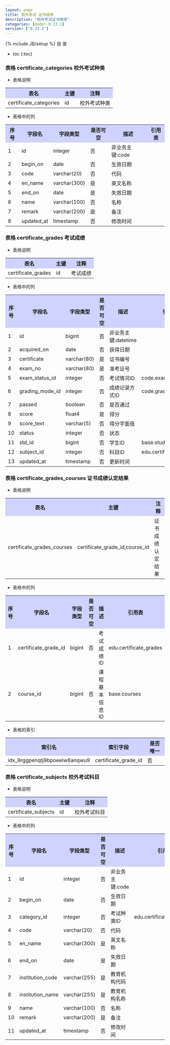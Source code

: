 ```yaml
---
layout: page
title: 校外考试 证书成绩
description: "校外考试证书成绩"
categories: [model-0.23.1]
version: ["0.23.1"]
---
```

{% include JB/setup %}
 目  录

* toc
{:toc}



### 表格 certificate_categories 校外考试种类

  * 表格说明

<table class="table table-bordered table-striped table-condensed">
<tr><th style="background-color:#D0D3FF">表名</th><th style="background-color:#D0D3FF">主键</th><th style="background-color:#D0D3FF">注释</th>  </tr>
<tr><td>certificate_categories</td><td>id</td><td>校外考试种类</td>  </tr>
</table>

  * 表格中的列

<table class="table table-bordered table-striped table-condensed">
<tr><th style="background-color:#D0D3FF" class="text-center">序号</th><th style="background-color:#D0D3FF">字段名</th><th style="background-color:#D0D3FF">字段类型</th><th style="background-color:#D0D3FF" class="text-center">是否可空</th><th style="background-color:#D0D3FF">描述</th><th style="background-color:#D0D3FF">引用表</th>  </tr>
<tr><td class="text-center">1</td><td>id</td><td>integer</td><td class="text-center">否</td><td>非业务主键:code</td><td></td>  </tr>
<tr><td class="text-center">2</td><td>begin_on</td><td>date</td><td class="text-center">否</td><td>生效日期</td><td></td>  </tr>
<tr><td class="text-center">3</td><td>code</td><td>varchar(20)</td><td class="text-center">否</td><td>代码</td><td></td>  </tr>
<tr><td class="text-center">4</td><td>en_name</td><td>varchar(300)</td><td class="text-center">是</td><td>英文名称</td><td></td>  </tr>
<tr><td class="text-center">5</td><td>end_on</td><td>date</td><td class="text-center">是</td><td>失效日期</td><td></td>  </tr>
<tr><td class="text-center">6</td><td>name</td><td>varchar(100)</td><td class="text-center">否</td><td>名称</td><td></td>  </tr>
<tr><td class="text-center">7</td><td>remark</td><td>varchar(200)</td><td class="text-center">是</td><td>备注</td><td></td>  </tr>
<tr><td class="text-center">8</td><td>updated_at</td><td>timestamp</td><td class="text-center">否</td><td>修改时间</td><td></td>  </tr>
</table>



### 表格 certificate_grades 考试成绩

  * 表格说明

<table class="table table-bordered table-striped table-condensed">
<tr><th style="background-color:#D0D3FF">表名</th><th style="background-color:#D0D3FF">主键</th><th style="background-color:#D0D3FF">注释</th>  </tr>
<tr><td>certificate_grades</td><td>id</td><td>考试成绩</td>  </tr>
</table>

  * 表格中的列

<table class="table table-bordered table-striped table-condensed">
<tr><th style="background-color:#D0D3FF" class="text-center">序号</th><th style="background-color:#D0D3FF">字段名</th><th style="background-color:#D0D3FF">字段类型</th><th style="background-color:#D0D3FF" class="text-center">是否可空</th><th style="background-color:#D0D3FF">描述</th><th style="background-color:#D0D3FF">引用表</th>  </tr>
<tr><td class="text-center">1</td><td>id</td><td>bigint</td><td class="text-center">否</td><td>非业务主键:datetime</td><td></td>  </tr>
<tr><td class="text-center">2</td><td>acquired_on</td><td>date</td><td class="text-center">否</td><td>获得日期</td><td></td>  </tr>
<tr><td class="text-center">3</td><td>certificate</td><td>varchar(80)</td><td class="text-center">是</td><td>证书编号</td><td></td>  </tr>
<tr><td class="text-center">4</td><td>exam_no</td><td>varchar(80)</td><td class="text-center">是</td><td>准考证号</td><td></td>  </tr>
<tr><td class="text-center">5</td><td>exam_status_id</td><td>integer</td><td class="text-center">否</td><td>考试情况ID</td><td>code.exam_statuses</td>  </tr>
<tr><td class="text-center">6</td><td>grading_mode_id</td><td>integer</td><td class="text-center">否</td><td>成绩记录方式ID</td><td>code.grading_modes</td>  </tr>
<tr><td class="text-center">7</td><td>passed</td><td>boolean</td><td class="text-center">否</td><td>是否通过</td><td></td>  </tr>
<tr><td class="text-center">8</td><td>score</td><td>float4</td><td class="text-center">是</td><td>得分</td><td></td>  </tr>
<tr><td class="text-center">9</td><td>score_text</td><td>varchar(5)</td><td class="text-center">否</td><td>得分字面值</td><td></td>  </tr>
<tr><td class="text-center">10</td><td>status</td><td>integer</td><td class="text-center">否</td><td>状态</td><td></td>  </tr>
<tr><td class="text-center">11</td><td>std_id</td><td>bigint</td><td class="text-center">否</td><td>学生ID</td><td>base.students</td>  </tr>
<tr><td class="text-center">12</td><td>subject_id</td><td>integer</td><td class="text-center">否</td><td>科目ID</td><td>edu.certificate_subjects</td>  </tr>
<tr><td class="text-center">13</td><td>updated_at</td><td>timestamp</td><td class="text-center">否</td><td>更新时间</td><td></td>  </tr>
</table>



### 表格 certificate_grades_courses 证书成绩认定结果

  * 表格说明

<table class="table table-bordered table-striped table-condensed">
<tr><th style="background-color:#D0D3FF">表名</th><th style="background-color:#D0D3FF">主键</th><th style="background-color:#D0D3FF">注释</th>  </tr>
<tr><td>certificate_grades_courses</td><td>certificate_grade_id,course_id</td><td>证书成绩认定结果</td>  </tr>
</table>

  * 表格中的列

<table class="table table-bordered table-striped table-condensed">
<tr><th style="background-color:#D0D3FF" class="text-center">序号</th><th style="background-color:#D0D3FF">字段名</th><th style="background-color:#D0D3FF">字段类型</th><th style="background-color:#D0D3FF" class="text-center">是否可空</th><th style="background-color:#D0D3FF">描述</th><th style="background-color:#D0D3FF">引用表</th>  </tr>
<tr><td class="text-center">1</td><td>certificate_grade_id</td><td>bigint</td><td class="text-center">否</td><td>考试成绩ID</td><td>edu.certificate_grades</td>  </tr>
<tr><td class="text-center">2</td><td>course_id</td><td>bigint</td><td class="text-center">否</td><td>课程基本信息ID</td><td>base.courses</td>  </tr>
</table>


  * 表格的索引

<table class="table table-bordered table-striped table-condensed">
  <tr>
<th style="background-color:#D0D3FF">索引名</th><th style="background-color:#D0D3FF">索引字段</th><th style="background-color:#D0D3FF">是否唯一</th>  </tr>
<tr><td>idx_9rggpenqtj9bpoeeiw6anqwu9</td><td>certificate_grade_id</td><td>否</td>  </tr>
</table>

### 表格 certificate_subjects 校外考试科目

  * 表格说明

<table class="table table-bordered table-striped table-condensed">
<tr><th style="background-color:#D0D3FF">表名</th><th style="background-color:#D0D3FF">主键</th><th style="background-color:#D0D3FF">注释</th>  </tr>
<tr><td>certificate_subjects</td><td>id</td><td>校外考试科目</td>  </tr>
</table>

  * 表格中的列

<table class="table table-bordered table-striped table-condensed">
<tr><th style="background-color:#D0D3FF" class="text-center">序号</th><th style="background-color:#D0D3FF">字段名</th><th style="background-color:#D0D3FF">字段类型</th><th style="background-color:#D0D3FF" class="text-center">是否可空</th><th style="background-color:#D0D3FF">描述</th><th style="background-color:#D0D3FF">引用表</th>  </tr>
<tr><td class="text-center">1</td><td>id</td><td>integer</td><td class="text-center">否</td><td>非业务主键:code</td><td></td>  </tr>
<tr><td class="text-center">2</td><td>begin_on</td><td>date</td><td class="text-center">否</td><td>生效日期</td><td></td>  </tr>
<tr><td class="text-center">3</td><td>category_id</td><td>integer</td><td class="text-center">否</td><td>考试种类ID</td><td>edu.certificate_categories</td>  </tr>
<tr><td class="text-center">4</td><td>code</td><td>varchar(20)</td><td class="text-center">否</td><td>代码</td><td></td>  </tr>
<tr><td class="text-center">5</td><td>en_name</td><td>varchar(300)</td><td class="text-center">是</td><td>英文名称</td><td></td>  </tr>
<tr><td class="text-center">6</td><td>end_on</td><td>date</td><td class="text-center">是</td><td>失效日期</td><td></td>  </tr>
<tr><td class="text-center">7</td><td>institution_code</td><td>varchar(255)</td><td class="text-center">是</td><td>教育机构代码</td><td></td>  </tr>
<tr><td class="text-center">8</td><td>institution_name</td><td>varchar(255)</td><td class="text-center">是</td><td>教育机构名称</td><td></td>  </tr>
<tr><td class="text-center">9</td><td>name</td><td>varchar(100)</td><td class="text-center">否</td><td>名称</td><td></td>  </tr>
<tr><td class="text-center">10</td><td>remark</td><td>varchar(200)</td><td class="text-center">是</td><td>备注</td><td></td>  </tr>
<tr><td class="text-center">11</td><td>updated_at</td><td>timestamp</td><td class="text-center">否</td><td>修改时间</td><td></td>  </tr>
</table>


